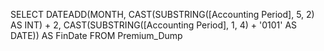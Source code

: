 SELECT 
    DATEADD(MONTH, CAST(SUBSTRING([Accounting Period], 5, 2) AS INT) + 2, 
    CAST(SUBSTRING([Accounting Period], 1, 4) + '0101' AS DATE)) AS FinDate
FROM 
    Premium_Dump

